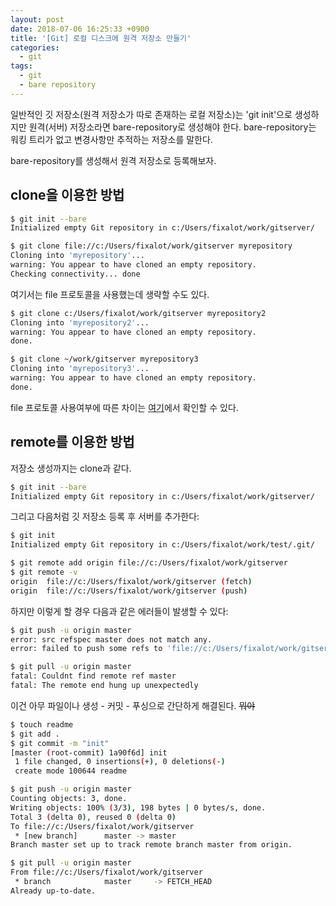```yaml
---
layout: post
date: 2018-07-06 16:25:33 +0900
title: '[Git] 로컬 디스크에 원격 저장소 만들기'
categories:
  - git
tags:
  - git
  - bare repository
---
```


일반적인 깃 저장소(원격 저장소가 따로 존재하는 로컬 저장소)는 'git init'으로 생성하지만 원격(서버) 저장소라면 bare-repository로 생성해야 한다. bare-repository는 워킹 트리가 없고 변경사항만 추적하는 저장소를 말한다.

bare-repository를 생성해서 원격 저장소로 등록해보자.

## clone을 이용한 방법

```bash
$ git init --bare
Initialized empty Git repository in c:/Users/fixalot/work/gitserver/

$ git clone file://c:/Users/fixalot/work/gitserver myrepository
Cloning into 'myrepository'...
warning: You appear to have cloned an empty repository.
Checking connectivity... done
```

여기서는 file 프로토콜을 사용했는데 생략할 수도 있다.

```bash
$ git clone c:/Users/fixalot/work/gitserver myrepository2
Cloning into 'myrepository2'...
warning: You appear to have cloned an empty repository.
done.

$ git clone ~/work/gitserver myrepository3
Cloning into 'myrepository3'...
warning: You appear to have cloned an empty repository.
done.
```

file 프로토콜 사용여부에 따른 차이는 [여기](https://git-scm.com/book/ko/v2/Git-%EC%84%9C%EB%B2%84-%ED%94%84%EB%A1%9C%ED%86%A0%EC%BD%9C)에서 확인할 수 있다.

## remote를 이용한 방법

저장소 생성까지는 clone과 같다.

```bash
$ git init --bare
Initialized empty Git repository in c:/Users/fixalot/work/gitserver/
```

그리고 다음처럼 깃 저장소 등록 후 서버를 추가한다:

```bash
$ git init
Initialized empty Git repository in c:/Users/fixalot/work/test/.git/

$ git remote add origin file://c:/Users/fixalot/work/gitserver
$ git remote -v
origin  file://c:/Users/fixalot/work/gitserver (fetch)
origin  file://c:/Users/fixalot/work/gitserver (push)
```

하지만 이렇게 할 경우 다음과 같은 에러들이 발생할 수 있다:

```bash
$ git push -u origin master
error: src refspec master does not match any.
error: failed to push some refs to 'file://c:/Users/fixalot/work/gitserver'

$ git pull -u origin master
fatal: Couldnt find remote ref master
fatal: The remote end hung up unexpectedly
```

이건 아무 파일이나 생성 - 커밋 - 푸싱으로 간단하게 해결된다. ~~뭐야~~

```bash
$ touch readme
$ git add .
$ git commit -m "init"
[master (root-commit) 1a90f6d] init
 1 file changed, 0 insertions(+), 0 deletions(-)
 create mode 100644 readme

$ git push -u origin master
Counting objects: 3, done.
Writing objects: 100% (3/3), 198 bytes | 0 bytes/s, done.
Total 3 (delta 0), reused 0 (delta 0)
To file://c:/Users/fixalot/work/gitserver
 * [new branch]      master -> master
Branch master set up to track remote branch master from origin.

$ git pull -u origin master
From file://c:/Users/fixalot/work/gitserver
 * branch            master     -> FETCH_HEAD
Already up-to-date.
```

